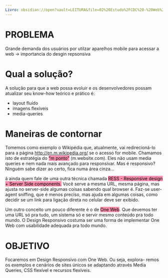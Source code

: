 ```yaml
---
Livro: obsidian://open?vault=LEITURA&file=02%20Estudo%2FCDC%20-%20Web%20Design%20Responsivo.pdf
---
```

# PROBLEMA

Grande demanda dos usuários por utilzar aparelhos mobile para acessar a web -> importancia do desgin repsonsiva

# Qual a solução? 

A solução para que a web possa evoluir e os desenvolvedores possam atualizar seu know-how teórico e prático é:

- layout fluído 
- imagens flexíveis
- media-queries

# Maneiras de contornar

Tomemos como exemplo o Wikipédia que, atualmente, vai redirecioná-lo para a página http://en.m.wikipedia.org/ se o acesso for mobile. Chamamos isto de estratégia do <mark style="background: #FF5582A6;">“m ponto”</mark> (m.website.com). Eles não usam media queries e nem nada mais avançado para responsivar. Mas é responsivo? Ninguém sabe dizer ao certo, fica numa área cinza...

á ainda quem fale de uma outra técnica chamada <mark style="background: #FF5582A6;">RESS - Responsive design + Server Side components.</mark> Você serve a mesma URL, mesma página, mas ajusta no server-side algumas coisas sabendo qual browser é. Faz-se user-agent sniffing, que é menos preciso, mas ajuda em algumas coisas, como decidir se um link para ligação direta no celular deve ser exibido.

Um outro conceito um pouco diferente é o de <mark style="background: #FF5582A6;">One Web</mark>. Que devemos ter uma URL só pra tudo, um sistema só e servir mesmo conteúdo pra todo mundo. O Design Responsivo costuma ser uma forma de implementar One Web com usabilidade adequada pra todo mundo.

# OBJETIVO

Focaremos em Design Responsivo com One Web. Ou seja, explora- remos os exemplos e cenários de sites únicos se adaptando através Media Queries, CSS flexível e recursos flexíveis.